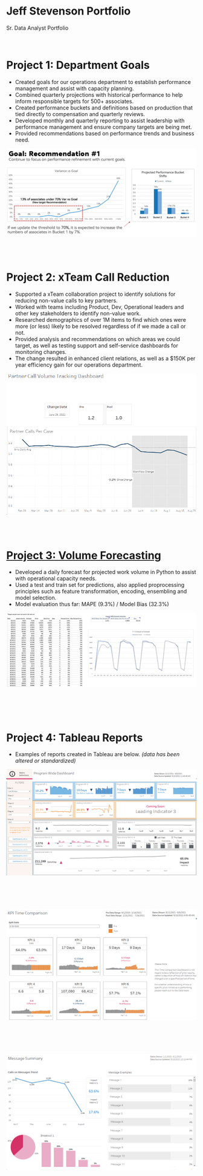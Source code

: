 # Jeff Stevenson Portfolio
Sr. Data Analyst Portfolio
<br/><br/><br/>

# Project 1: Department Goals
* Created goals for our operations department to establish performance management and assist with capacity planning.
* Combined quarterly projections with historical performance to help inform responsible targets for 500+ associates.
* Created performance buckets and definitions based on production that tied directly to compensation and quarterly reviews.
* Developed monthly and quarterly reporting to assist leadership with performance management and ensure company targets are being met.
* Provided recommendations based on performance trends and business need.  

![](images/goal%20rec%202.png)

<br/><br/>
# Project 2: xTeam Call Reduction
* Supported a xTeam collaboration project to identify solutions for reducing non-value calls to key partners.
* Worked with teams including Product, Dev, Operational leaders and other key stakeholders to identify non-value work.
* Researched demographics of over 1M items to find which ones were more (or less) likely to be resolved regardless of if we made a call or not.
* Provided analysis and recommendations on which areas we could target, as well as testing support and self-service dashboards for monitoring changes.
* The change resulted in enhanced client relations, as well as a $150K per year efficiency gain for our operations department.

![](images/Call%20tracking.png)

<br/><br/>
# [Project 3: Volume Forecasting](https://github.com/jeffstevenson90/kaggle/blob/main/cmm-tsf1.ipynb)
* Developed a daily forecast for projected work volume in Python to assist with operational capacity needs.
* Used a test and train set for predictions, also applied proprocessing principles such as feature transformation, encoding, ensembling and model selection.
* Model evaluation thus far: MAPE (9.3%) / Model Bias (32.3%)

![](images/forecast.png)
#
<br/><br/>
# Project 4: Tableau Reports
* Examples of reports created in Tableau are below. 
*(data has been altered or standardized)*

![](images/Program%20Wide.png)
#
<br/><br/>

![](images/Time%20comparison.png)
#
<br/><br/>

![](images/Message%20Summary.png)
